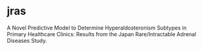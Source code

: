 # jras
A Novel Predictive Model to Determine Hyperaldosteronism Subtypes in Primary  Healthcare Clinics: Results from the Japan Rare/Intractable Adrenal Diseases Study.
